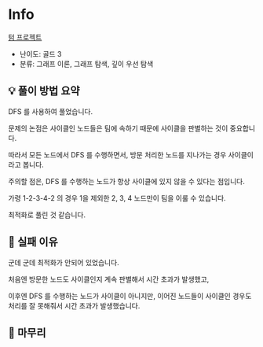 # Info
[텀 프로젝트](https://boj.kr/9466)

- 난이도: 골드 3
- 분류: 그래프 이론, 그래프 탐색, 깊이 우선 탐색

## 💡 풀이 방법 요약

DFS 를 사용하여 풀었습니다.

문제의 논점은 사이클인 노드들은 팀에 속하기 때문에 사이클을 판별하는 것이 중요합니다.

따라서 모든 노드에서 DFS 를 수행하면서, 방문 처리한 노드를 지나가는 경우 사이클이라고 봅니다.

주의할 점은, DFS 를 수행하는 노드가 항상 사이클에 있지 않을 수 있다는 점입니다.

가령 1-2-3-4-2 의 경우 1을 제외한 2, 3, 4 노드만이 팀을 이룰 수 있습니다.

최적화로 풀린 것 같습니다.

## 👀 실패 이유

군데 군데 최적화가 안되어 있었습니다.

처음엔 방문한 노드도 사이클인지 계속 판별해서 시간 초과가 발생했고,

이후엔 DFS 를 수행하는 노드가 사이클이 아니지만, 이어진 노드들이 사이클인 경우도 처리를 잘 못해줘서 시간 초과가 발생했습니다.

## 🙂 마무리